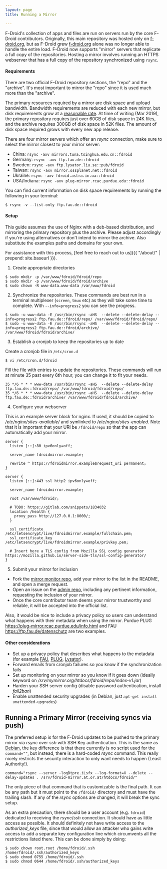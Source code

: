 ```yaml
---
layout: page
title: Running a Mirror

---
```


F-Droid's collection of apps and files are run on servers run by the core F-Droid contributors. Originally, this main repository was hosted only on [f-droid.org](https://f-droid.org/), but as F-Droid grew [f-droid.org](https://f-droid.org/) alone was no longer able to handle the entire load. F-Droid now supports "mirror" servers that replicate a full copy of the repositories. Hosting a mirror involves running an HTTPS webserver that has a full copy of the repository synchronized using `rsync`.

#### Requirements

There are two official F-Droid repository sections, the "repo" and the "archive". It's most important to mirror the "repo" since it is used much more than the "archive".

The primary resources required by a mirror are disk space and upload bandwidth. Bandwidth requirements are reduced with each new mirror, but disk requirements grow at a [reasonable rate](https://ftp.fau.de/cgi-bin/show-ftp-stats.cgi?statstype=2&what=mirrorsize&mirrorname=fdroid&timespan=-1&graphsize=large&submit=Go%21). At time of writing (Mar 2019), the primary repository requires just over 60GB of disk space in 24K files, and the archive requires 300GB of disk space in 52K files. The amount of disk space required grows with every new app release.

There are four mirror servers which offer an _rsync_ connection, make sure to select the mirror closest to your mirror server:

* China: `rsync -axv mirrors.tuna.tsinghua.edu.cn::fdroid`
* Germany: `rsync -axv ftp.fau.de::fdroid`
* Sweden: `rsync -axv ftp.lysator.liu.se::pub/fdroid`
* Taiwan: `rsync -axv mirror.ossplanet.net::fdroid`
* Ukraine: `rsync -axv fdroid.astra.in.ua::fdroid`
* USA/Indiana: `rsync -axv plug-mirror.rcac.purdue.edu::fdroid`


You can find current information on disk space requirements by running the following in your terminal:
```console
$ rsync -v --list-only ftp.fau.de::fdroid
```

#### Setup

This guide assumes the use of Nginx with a deb-based distribution, and mirroring the primary repository plus the archive. Please adjust accordingly if you're using alternatives or don't intend to mirror the archive. Also substitute the examples paths and domains for your own.

For assistance with this process, [feel free to reach out to us]({{ "/about/" | prepend: site.baseurl }}).

1. Create appropriate directories

```console
$ sudo mkdir -p /var/www/fdroid/fdroid/repo
$ sudo mkdir -p /var/www/fdroid/fdroid/archive
$ sudo chown -R www-data.www-data /var/www/fdroid
```

2. Synchronize the repositories. These commands are best run in a terminal multiplexer (`screen`, `tmux` etc) as they will take some time to complete. With `--info=progress2` you can see the progress.

```console
$ sudo -u www-data -E /usr/bin/rsync -aHS  --delete --delete-delay --info=progress2 ftp.fau.de::fdroid/repo/ /var/www/fdroid/fdroid/repo/
$ sudo -u www-data -E /usr/bin/rsync -aHS  --delete --delete-delay --info=progress2 ftp.fau.de::fdroid/archive/ /var/www/fdroid/fdroid/archive/
```

3. Establish a cronjob to keep the repositories up to date

Create a cronjob file in `/etc/cron.d`

```console
$ vi /etc/cron.d/fdroid
```

Fill the file with entries to update the repositories. These commands will run at minute 35 past every 6th hour, you can change it to fit your needs.

```
35 */6 * * * www-data /usr/bin/rsync -aHS  --delete --delete-delay ftp.fau.de::fdroid/repo/ /var/www/fdroid/fdroid/repo/
35 */6 * * * www-data /usr/bin/rsync -aHS  --delete --delete-delay ftp.fau.de::fdroid/archive/ /var/www/fdroid/fdroid/archive/
```

4. Configure your webserver

This is an example server block for nginx. If used, it should be copied to _/etc/nginx/sites-available/_ and symlinked to _/etc/nginx/sites-enabled_. Note that it is important that your URI be `/fdroid/repo` so that the app can automatically add your mirror.

```
server {
  listen [::]:80 ipv6only=off;

  server_name fdroidmirror.example;

  rewrite ^ https://fdroidmirror.example$request_uri permanent;
}

server {
  listen [::]:443 ssl http2 ipv6only=off;

  server_name fdroidmirror.example;

  root /var/www/fdroid/;

  # TODO: https://gitlab.com/snippets/1834032
  location /health {
    proxy_pass http://127.0.0.1:8000/;
  }

  ssl_certificate /etc/letsencrypt/live/fdroidmirror.example/fullchain.pem;
  ssl_certificate_key /etc/letsencrypt/live/fdroidmirror.example/privkey.pem;

  # Insert here a TLS config from Mozilla SSL config generator https://mozilla.github.io/server-side-tls/ssl-config-generator/
}
```

5. Submit your mirror for inclusion

* Fork the [mirror monitor repo](https://gitlab.com/fdroid/mirror-monitor), add your mirror to the list in the README, and open a merge request.
* Open an issue on the [admin repo](https://gitlab.com/fdroid/admin), including any pertinent information, requesting the inclusion of your mirror.
* Once the core contributor team deems your mirror trustworthy and reliable, it will be accepted into the official list.

Also, it would be nice to include a privacy policy so users can understand what happens with their metadata when using the mirror. Purdue PLUG https://plug-mirror.rcac.purdue.edu/info.html and FAU https://ftp.fau.de/datenschutz are two examples.


#### Other considerations

* Set up a privacy policy that describes what happens to the metadata (for example [FAU](https://ftp.fau.de/datenschutz/), [PLUG](https://plug-mirror.rcac.purdue.edu/info.html), [Lysator](https://ftp.lysator.liu.se/datahanteringspolicy.txt)).
* Forward emails from cronjob failures so you know if the synchronization fails
* Set up monitoring on your mirror so you know if it goes down (ideally keyword on _/srv/mymirror.org/htdocs/fdroid/repo/index-v1.jar_)
* Harden your SSH server config (disable password authentication, install _fail2ban_)
* Enable unattended security upgrades (in Debian, just `apt-get install unattended-upgrades`)


## Running a Primary Mirror (receiving syncs via push)

The preferred setup is for the F-Droid updates to be pushed to the primary
mirror via _rsync_ over _ssh_ with SSH Key authentication.  This is the same as
[Debian](https://www.debian.org/mirror/push_server#sshtrigger), the key
difference is that there currently is no script used for the `command=""`, but
instead, there is a hard-coded _rsync_ command.  This really nicely restricts
the security interaction to only want needs to happen (Least Authority!).

```
command="rsync --server -logDtpre.iLsfx --log-format=X --delete --delay-updates . /srv/fdroid-mirror.at.or.at/htdocs/fdroid/"
```

The only piece of that command that is customizable is the final path.  It can
be any path but it must point to the `/fdroid/` directory and must have the
trailing slash.  If any of the _rsync_ options are changed, it will break the
sync setup.

As an extra precaution, there should be a user account (e.g. `fdroid`)
dedicated to receiving the _rsync_/_ssh_ connection.  It should have
as little access as possible.  It should definitely not have write
access to the _authorized_keys_ file, since that would allow an
attacker who gains write access to add a separate key configuration
line which circumvents all the restrictions listed there.  This can be
done simply by doing:

```console
$ sudo chown root.root /home/fdroid/.ssh /home/fdroid/.ssh/authorized_keys
$ sudo chmod 0755 /home/fdroid/.ssh
$ sudo chmod 0644 /home/fdroid/.ssh/authorized_keys
```
